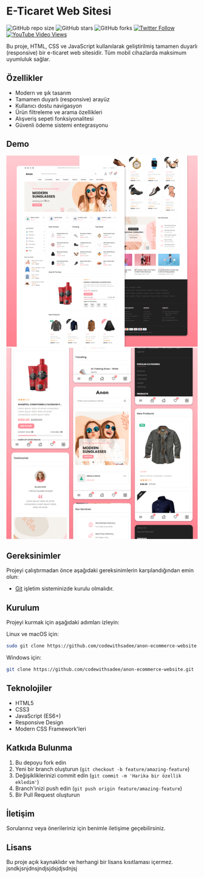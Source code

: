 # E-Ticaret Web Sitesi

![GitHub repo size](https://img.shields.io/github/repo-size/codewithsadee/anon-ecommerce-website)
![GitHub stars](https://img.shields.io/github/stars/codewithsadee/anon-ecommerce-website?style=social)
![GitHub forks](https://img.shields.io/github/forks/codewithsadee/anon-ecommerce-website?style=social)
[![Twitter Follow](https://img.shields.io/twitter/follow/codewithsadee_?style=social)](https://twitter.com/intent/follow?screen_name=codewithsadee_)
[![YouTube Video Views](https://img.shields.io/youtube/views/3l8Lob4ysI0?style=social)](https://youtu.be/3l8Lob4ysI0)

Bu proje, HTML, CSS ve JavaScript kullanılarak geliştirilmiş tamamen duyarlı (responsive) bir e-ticaret web sitesidir. Tüm mobil cihazlarda maksimum uyumluluk sağlar.

## Özellikler

- Modern ve şık tasarım
- Tamamen duyarlı (responsive) arayüz
- Kullanıcı dostu navigasyon
- Ürün filtreleme ve arama özellikleri
- Alışveriş sepeti fonksiyonalitesi
- Güvenli ödeme sistemi entegrasyonu

## Demo

![Masaüstü Görünümü](./website-demo-image/desktop.png "Masaüstü Görünümü")
![Mobil Görünüm](./website-demo-image/mobile.png "Mobil Görünüm")

## Gereksinimler

Projeyi çalıştırmadan önce aşağıdaki gereksinimlerin karşılandığından emin olun:

* [Git](https://git-scm.com/downloads "Git'i İndir") işletim sisteminizde kurulu olmalıdır.

## Kurulum

Projeyi kurmak için aşağıdaki adımları izleyin:

Linux ve macOS için:

```bash
sudo git clone https://github.com/codewithsadee/anon-ecommerce-website.git
```

Windows için:

```bash
git clone https://github.com/codewithsadee/anon-ecommerce-website.git
```

## Teknolojiler

- HTML5
- CSS3
- JavaScript (ES6+)
- Responsive Design
- Modern CSS Framework'leri

## Katkıda Bulunma

1. Bu depoyu fork edin
2. Yeni bir branch oluşturun (`git checkout -b feature/amazing-feature`)
3. Değişikliklerinizi commit edin (`git commit -m 'Harika bir özellik ekledim'`)
4. Branch'inizi push edin (`git push origin feature/amazing-feature`)
5. Bir Pull Request oluşturun

## İletişim

Sorularınız veya önerileriniz için benimle iletişime geçebilirsiniz.

## Lisans

Bu proje açık kaynaklıdır ve herhangi bir lisans kısıtlaması içermez.
jsndkjsnjdnsjndjsjdsjdjsdnjsj